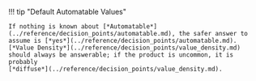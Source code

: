 !!! tip "Default Automatable Values"

    If nothing is known about [*Automatable*](../reference/decision_points/automatable.md), the safer answer to assume is [*yes*](../reference/decision_points/automatable.md).
    [*Value Density*](../reference/decision_points/value_density.md) should always be answerable; if the product is uncommon, it is probably
    [*diffuse*](../reference/decision_points/value_density.md).
